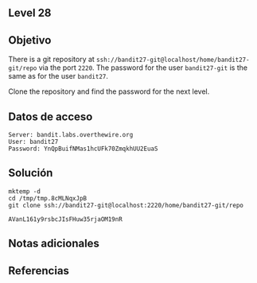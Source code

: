 ## Level 28
## Objetivo
There is a git repository at `ssh://bandit27-git@localhost/home/bandit27-git/repo` via the port `2220`. The password for the user `bandit27-git` is the same as for the user `bandit27`.

Clone the repository and find the password for the next level.
## Datos de acceso
	Server: bandit.labs.overthewire.org
	User: bandit27
	Password: YnQpBuifNMas1hcUFk70ZmqkhUU2EuaS
	
## Solución
	mktemp -d
	cd /tmp/tmp.8cMLNqxJpB
	git clone ssh://bandit27-git@localhost:2220/home/bandit27-git/repo

	AVanL161y9rsbcJIsFHuw35rjaOM19nR
## Notas adicionales

## Referencias
	